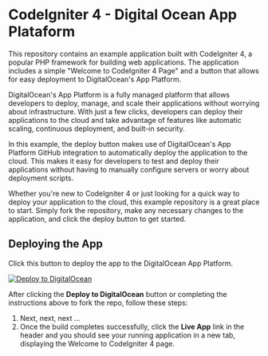 # CodeIgniter 4 - Digital Ocean App Plataform

This repository contains an example application built with CodeIgniter 4, a popular PHP framework for building web applications. The application includes a simple "Welcome to CodeIgniter 4 Page" and a button that allows for easy deployment to DigitalOcean's App Platform.

DigitalOcean's App Platform is a fully managed platform that allows developers to deploy, manage, and scale their applications without worrying about infrastructure. With just a few clicks, developers can deploy their applications to the cloud and take advantage of features like automatic scaling, continuous deployment, and built-in security.

In this example, the deploy button makes use of DigitalOcean's App Platform GitHub integration to automatically deploy the application to the cloud. This makes it easy for developers to test and deploy their applications without having to manually configure servers or worry about deployment scripts.

Whether you're new to CodeIgniter 4 or just looking for a quick way to deploy your application to the cloud, this example repository is a great place to start. Simply fork the repository, make any necessary changes to the application, and click the deploy button to get started.

## Deploying the App

Click this button to deploy the app to the DigitalOcean App Platform. 

[![Deploy to DigitalOcean](https://www.deploytodo.com/do-btn-blue.svg)](https://cloud.digitalocean.com/apps/new?repo=https://github.com/onovaes/ci4_app_plataform/tree/master&refcode=c2dbff297295)

After clicking the **Deploy to DigitalOcean** button or completing the instructions above to fork the repo, follow these steps:

1. Next, next, next ...
1. Once the build completes successfully, click the **Live App** link in the header and you should see your running application in a new tab, displaying the Welcome to CodeIgniter 4 page.
